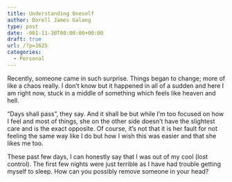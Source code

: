 ```yaml
---
title: Understanding Oneself
author: Dorell James Galang
type: post
date: -001-11-30T00:00:00+00:00
draft: true
url: /?p=1625
categories:
  - Personal
---
```


Recently, someone came in such surprise. Things began to change; more of like a chaos really. I don&#8217;t know but it happened in all of a sudden and here I am right now, stuck in a middle of something which feels like heaven and hell.

&#8220;Days shall pass&#8221;, they say. And it shall be but while I&#8217;m too focused on how I feel and most of things, she on the other side doesn&#8217;t have the slightest care and is the exact opposite. Of course, it&#8217;s not that it is her fault for not feeling the same way like I do but how I wish this was easier and that she likes me too.

These past few days, I can honestly say that I was out of my cool (lost control). The first few nights were just terrible as I have had trouble getting myself to sleep. How can you possibly remove someone in your head?
